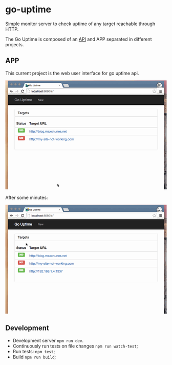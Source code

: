 # go-uptime

Simple monitor server to check uptime of any target reachable through HTTP.

The Go Uptime is composed of an [API](https://github.com/maxcnunes/go-uptime-api) and APP separated in different projects.

## APP

This current project is the web user interface for go uptime api.

![](https://raw.githubusercontent.com/maxcnunes/go-uptime-app/master/docs/go-uptime-1.gif)

After some minutes:

![](https://raw.githubusercontent.com/maxcnunes/go-uptime-app/master/docs/go-uptime-2.gif)

## Development

* Development server `npm run dev`.
* Continuously run tests on file changes `npm run watch-test`;
* Run tests: `npm test`;
* Build `npm run build`;
